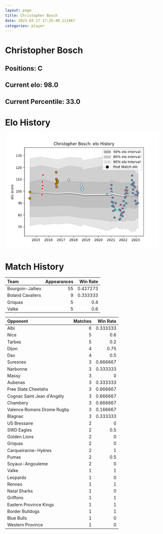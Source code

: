 ```yaml
---  
layout: page  
title: Christopher Bosch  
date: 2023-03-17 17:25:49.111467  
categories: player  
---
```

# Christopher Bosch

## Positions: C

## Current elo: 98.0

## Current Percentile: 33.0

# Elo History


![elo history](history_ChristopherBosch.png)
# Match History


| Team             |   Appearances |   Win Rate |
|:-----------------|--------------:|-----------:|
| Bourgoin-Jallieu |            55 |   0.427273 |
| Boland Cavaliers |             9 |   0.333333 |
| Griquas          |             5 |   0.4      |
| Valke            |             5 |   0.6      |

| Opponent                   |   Matches |   Win Rate |
|:---------------------------|----------:|-----------:|
| Albi                       |         6 |   0.333333 |
| Nice                       |         5 |   0.6      |
| Tarbes                     |         5 |   0.2      |
| Dijon                      |         4 |   0.75     |
| Dax                        |         4 |   0.5      |
| Suresnes                   |         3 |   0.666667 |
| Narbonne                   |         3 |   0.333333 |
| Massy                      |         3 |   0        |
| Aubenas                    |         3 |   0.333333 |
| Free State Cheetahs        |         3 |   0.666667 |
| Cognac Saint Jean d'Angély |         3 |   0.666667 |
| Chambery                   |         3 |   0.666667 |
| Valence Romans Drome Rugby |         3 |   0.166667 |
| Blagnac                    |         3 |   0.333333 |
| US Bressane                |         2 |   0        |
| SWD Eagles                 |         2 |   0.5      |
| Golden Lions               |         2 |   0        |
| Griquas                    |         2 |   0        |
| Carqueiranne-Hyères        |         2 |   1        |
| Pumas                      |         2 |   0.5      |
| Soyaux-Angouleme           |         2 |   0        |
| Valke                      |         1 |   1        |
| Leopards                   |         1 |   0        |
| Rennes                     |         1 |   1        |
| Natal Sharks               |         1 |   0        |
| Griffons                   |         1 |   1        |
| Eastern Province Kings     |         1 |   1        |
| Border Bulldogs            |         1 |   1        |
| Blue Bulls                 |         1 |   0        |
| Western Province           |         1 |   0        |